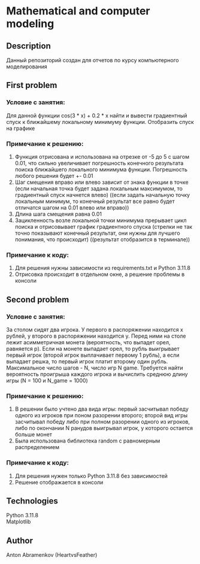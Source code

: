 # Mathematical and computer modeling
## Description
Данный репозиторий создан для отчетов по курсу компьютерного моделирования
## First problem
### Условие с занятия:
Для данной функции cos(3 * x) + 0.2 * x найти и вывести градиентный спуск к ближайшему локальному минимуму функции. Отобразить спуск на графике
### Примечание к решению:
1. Функция отрисована и использована на отрезке от -5 до 5 с шагом 0.01, что сильно увеличивает погрешность конечного результата поиска ближайшего локального минимума функции. Погрешность любого решения будет +- 0.01
2. Шаг смещения вправо или влево зависит от знака функции в точке (если начальная точка будет задана локальным максимумом, то градиентный спуск начнется влево) ((если задать начальную точку локальным минимум, то конечный результат все равно будет отличатся шагом на 0.01 влево или вправо))
3. Длина шага смещения равна 0.01
4. Зацикленность возле локальной точки минимума прерывает цикл поиска и отрисовывает график градиентного спуска (стрелки не так точно показывают конечный результат, они нужны для лучшего понимания, что происходит) ((результат отобразится в терминале))
### Примечание к коду:
1. Для решения нужны зависимости из requirements.txt и Python 3.11.8
2. Отрисовка происходит в отдельном окне, а решение проблемы в консоли
## Second problem
### Условие с занятия:
За столом сидят два игрока. У первого в распоряжении находится x рублей, у второго в распоряжении находится y. Перед ними на столе лежит асимметричная монета (вероятность, что выпадет орел, равняется p). Если на монете выпадает орел, то рубль выигрывает первый игрок (второй игрок выплачивает первому 1 рубль), а если выпадает решка, то первый игрок платит второму один рубль. Максимальное число шагов - N, число игр N game. Требуется найти вероятность проигрыша каждого игрока и вычислить среднюю длину игры (N = 100 и N_game = 1000)
### Примечание к решению:
1. В решении было учтено два вида игры: первый засчитывал победу одного из игроков при поном разорении второго; второй вид игры засчитывал победу либо при полном разорении одного из игроков, либо по окончании N ранудов выигрывал игрок, у которого остается больше монет
2. Была использована библиотека random с равномерным распределением
### Примечание к коду:
1. Для решения нужен только Python 3.11.8 без зависимостей
2. Решение отображается в консоли
## Technologies
Python 3.11.8\
Matplotlib
## Author
Anton Abramenkov (HeartvsFeather)
